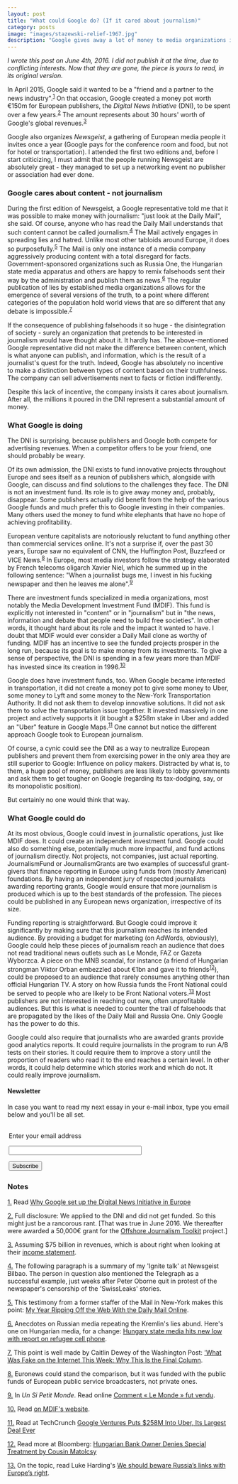 ```yaml
---
layout: post
title: "What could Google do? (If it cared about journalism)"
category: posts
image: "images/stazewski-relief-1967.jpg"
description: "Google gives away a lot of money to media organizations in Europe. Unfortunately, its concern is not journalism."
---
```


_I wrote this post on June 4th, 2016. I did not publish it at the time, due to conflicting interests. Now that they are gone, the piece is yours to read, in its original version._

In April 2015, Google said it wanted to be a "friend and a partner to the news industry".<sup><a name='note_1' id='#note_1' class='note_anchor' href='#foot_1'>1</a></sup> On that occasion, Google created a money pot worth €150m for European publishers, the _Digital News Initiative_ (DNI), to be spent over a few years.<sup><a name='note_2' id='#note_2' class='note_anchor' href='#foot_2'>2</a></sup> The amount represents about 30 hours' worth of Google's global revenues.<sup><a name='note_3' id='#note_3' class='note_anchor' href='#foot_3'>3</a></sup>

Google also organizes _Newsgeist_, a gathering of European media people it invites once a year (Google pays for the conference room and food, but not for hotel or transportation). I attended the first two editions and, before I start criticizing, I must admit that the people running Newsgeist are absolutely great - they managed to set up a networking event no publisher or association had ever done.

### Google cares about content - not journalism

During the first edition of Newsgeist, a Google representative told me that it was possible to make money with journalism: "just look at the Daily Mail", she said. Of course, anyone who has read the Daily Mail understands that such content cannot be called journalism.<sup><a name='note_4' id='#note_4' class='note_anchor' href='#foot_4'>4</a></sup> The Mail actively engages in spreading lies and hatred. Unlike most other tabloids around Europe, it does so purposefully.<sup><a name='note_5' id='#note_5' class='note_anchor' href='#foot_5'>5</a></sup> The Mail is only one instance of a media company aggressively producing content with a total disregard for facts. Government-sponsored organizations such as Russia One, the Hungarian state media apparatus and others are happy to remix falsehoods sent their way by the administration and publish them as news.<sup><a name='note_6' id='#note_6' class='note_anchor' href='#foot_6'>6</a></sup> The regular publication of lies by established media organizations allows for the emergence of several versions of the truth, to a point where different categories of the population hold world views that are so different that any debate is impossible.<sup><a name='note_7' id='#note_7' class='note_anchor' href='#foot_7'>7</a></sup> 

If the consequence of publishing falsehoods it so huge - the disintegration of society - surely an organization that pretends to be interested in journalism would have thought about it. It hardly has. The above-mentioned Google representative did not make the difference between content, which is what anyone can publish, and information, which is the result of a journalist's quest for the truth. Indeed, Google has absolutely no incentive to make a distinction between types of content based on their truthfulness. The company can sell advertisements next to facts or fiction indifferently. 

Despite this lack of incentive, the company insists it cares about journalism. After all, the millions it poured in the DNI represent a substantial amount of money.

### What Google is doing

The DNI is surprising, because publishers and Google both compete for advertising revenues. When a competitor offers to be your friend, one should probably be weary.

Of its own admission, the DNI exists to fund innovative projects throughout Europe and sees itself as a reunion of publishers which, alongside with Google, can discuss and find solutions to the challenges they face. The DNI is not an investment fund. Its role is to give away money and, probably, disappear. Some publishers actually did benefit from the help of the various Google funds and much prefer this to Google investing in their companies. Many others used the money to fund white elephants that have no hope of achieving profitability.

European venture capitalists are notoriously reluctant to fund anything other than commercial services online. It's not a surprise if, over the past 30 years, Europe saw no equivalent of CNN, the Huffington Post, Buzzfeed or VICE News.<sup><a name='note_8' id='#note_8' class='note_anchor' href='#foot_8'>8</a></sup> In Europe, most media investors follow the strategy elaborated by French telecoms oligarch Xavier Niel, which he summed up in the following sentence: "When a journalist bugs me, I invest in his fucking newspaper and then he leaves me alone".<sup><a name='note_9' id='#note_9' class='note_anchor' href='#foot_9'>9</a></sup>

There are investment funds specialized in media organizations, most notably the Media Development Investment Fund (MDIF). This fund is explicitly not interested in "content" or in "journalism" but in "the news, information and debate that people need to build free societies". In other words, it thought hard about its role and the impact it wanted to have. I doubt that MDIF would ever consider a Daily Mail clone as worthy of funding. MDIF has an incentive to see the funded projects prosper in the long run, because its goal is to make money from its investments. To give a sense of perspective, the DNI is spending in a few years more than MDIF has invested since its creation in 1996.<sup><a name='note_10' id='#note_10' class='note_anchor' href='#foot_10'>10</a></sup>

Google does have investment funds, too. When Google became interested in transportation, it did not create a money pot to give some money to Uber, some money to Lyft and some money to the New-York Transportation Authority. It did not ask them to develop innovative solutions. It did not ask them to solve the transportation issue together. It invested massively in one project and actively supports it (it bought a $258m stake in Uber and added an "Uber" feature in Google Maps.<sup><a name='note_11' id='#note_11' class='note_anchor' href='#foot_11'>11</a></sup> One cannot but notice the different approach Google took to European journalism.

Of course, a cynic could see the DNI as a way to neutralize European publishers and prevent them from exercising power in the only area they are still superior to Google: Influence on policy makers. Distracted by what is, to them, a huge pool of money, publishers are less likely to lobby governments and ask them to get tougher on Google (regarding its tax-dodging, say, or its monopolistic position). 

But certainly no one would think that way.

### What Google could do

At its most obvious, Google could invest in journalistic operations, just like MDIF does. It could create an independent investment fund. Google could also do something else, potentially much more impactful, and fund actions of journalism directly. Not projects, not companies, just actual reporting. JournalismFund or JournalismGrants are two examples of successful grant-givers that finance reporting in Europe using funds from (mostly American) foundations. By having an independent jury of respected journalists awarding reporting grants, Google would ensure that more journalism is produced which is up to the best standards of the profession. The pieces could be published in any European news organization, irrespective of its size.

Funding reporting is straightforward. But Google could improve it significantly by making sure that this journalism reaches its intended audience. By providing a budget for marketing (on AdWords, obviously), Google could help these pieces of journalism reach an audience that does not read traditional news outlets such as Le Monde, FAZ or Gazeta Wyborzca. A piece on the MNB scandal, for instance (a friend of Hungarian strongman Viktor Orban embezzled about €1bn and gave it to friends<sup><a name='note_12' id='#note_12' class='note_anchor' href='#foot_12'>12</a></sup>), could be proposed to an audience that rarely consumes anything other than official Hungarian TV. A story on how Russia funds the Front National could be served to people who are likely to be Front National voters.<sup><a name='note_13' id='#note_13' class='note_anchor' href='#foot_13'>13</a></sup> Most publishers are not interested in reaching out new, often unprofitable audiences. But this is what is needed to counter the trail of falsehoods that are propagated by the likes of the Daily Mail and Russia One. Only Google has the power to do this.

Google could also require that journalists who are awarded grants provide good analytics reports. It could require journalists in the program to run A/B tests on their stories. It could require them to improve a story until the proportion of readers who read it to the end reaches a certain level. In other words, it could help determine which stories work and which do not. It could really improve journalism.
	

<h4>Newsletter</h4>
<p>In case you want to read my next essay in your e-mail inbox, type you email below and you'll be all set.</p>
<form style="padding:3px;" action="https://tinyletter.com/nkb" method="post" target="popupwindow" onsubmit="window.open('https://tinyletter.com/nkb', 'popupwindow', 'scrollbars=yes,width=800,height=600');return true"><p><label for="tlemail">Enter your email address</label></p><p><input type="text" style="width:300px" name="email" id="tlemail" /></p><input type="hidden" value="1" name="embed"/><input type="submit" value="Subscribe" /></form>


 <a name='notes' ></a>

### Notes 



<a href='#note_1' name='foot_1' data-text='Read ‘Why Google set up the Digital News Initiative in Europe’'>1.</a> Read [Why Google set up the Digital News Initiative in Europe](https://archive.is/20170816/https://www.journalism.co.uk/news/why-google-set-up-the-digital-news-initiative-in-europe/s2/a564944/)


<a href='#note_2' name='foot_2' data-text='Full disclosure: We applied to the DNI and did not get funded. So this might just be a rancorous rant. ‘That was true in June 2016. We thereafter were awarded a 50,000€ grant for the ‘Offshore Journalism Toolkit’ project.]'>2.</a> Full disclosure: We applied to the DNI and did not get funded. So this might just be a rancorous rant. [That was true in June 2016. We thereafter were awarded a 50,000€ grant for the [Offshore Journalism Toolkit](https://archive.is/20170816/http://offshorejournalism.com) project.]


<a href='#note_3' name='foot_3' data-text='Assuming $75 billion in revenues, which is about right when looking at their ‘income statement’.'>3.</a> Assuming $75 billion in revenues, which is about right when looking at their [income statement](https://archive.is/20170816/https://secure.marketwatch.com/investing/stock/GOOG/financials).


<a href='#note_4' name='foot_4' data-text='The following paragraph is a summary of my ’Ignite talk’ at Newsgeist Bilbao. The person in question also mentioned the Telegraph as a successful example, just weeks after Peter Oborne quit in protest of the newspaper’s censorship of the ’SwissLeaks’ stories.'>4.</a> The following paragraph is a summary of my 'Ignite talk' at Newsgeist Bilbao. The person in question also mentioned the Telegraph as a successful example, just weeks after Peter Oborne quit in protest of the newspaper's censorship of the 'SwissLeaks' stories.


<a href='#note_5' name='foot_5' data-text='This testimony from a former staffer of the Mail in New-York makes this point: ‘My Year Ripping Off the Web With the Daily Mail Online’.'>5.</a> This testimony from a former staffer of the Mail in New-York makes this point: [My Year Ripping Off the Web With the Daily Mail Online](https://archive.is/20170816/http://tktk.gawker.com/my-year-ripping-off-the-web-with-the-daily-mail-online-1689453286).


<a href='#note_6' name='foot_6' data-text='Anecdotes on Russian media repeating the Kremlin’s lies abund. Here’s one on Hungarian media, for a change: ‘Hungary state media hits new low with report on refugee cell phone’.'>6.</a> Anecdotes on Russian media repeating the Kremlin's lies abund. Here's one on Hungarian media, for a change: [Hungary state media hits new low with report on refugee cell phone](https://archive.is/20170816/http://budapestbeacon.com/politics/hungary-state-media-hits-new-low-with-report-on-refugee-cell-phone/28322).


<a href='#note_7' name='foot_7' data-text='This point is well made by Caitlin Dewey of the Washington Post: ‘’What Was Fake on the Internet This Week: Why This Is the Final Column’.'>7.</a> This point is well made by Caitlin Dewey of the Washington Post: ['What Was Fake on the Internet This Week: Why This Is the Final Column](https://archive.is/20170816/https://www.washingtonpost.com/news/the-intersect/wp/2015/12/18/what-was-fake-on-the-internet-this-week-why-this-is-the-final-column/).


<a href='#note_8' name='foot_8' data-text='Euronews could stand the comparison, but it was funded with the public funds of European public service broadcasters, not private ones.'>8.</a> Euronews could stand the comparison, but it was funded with the public funds of European public service broadcasters, not private ones.


<a href='#note_9' name='foot_9' data-text='In Un Si Petit Monde. Read online ‘Comment « Le Monde » fut vendu’.'>9.</a> In _Un Si Petit Monde_. Read online [Comment « Le Monde » fut vendu](https://archive.is/20170816/http://www.monde-diplomatique.fr/2011/06/RIMBERT/20696).


<a href='#note_10' name='foot_10' data-text='Read ‘on MDIF’s website’.'>10.</a> Read [on MDIF's website](https://archive.is/20170816/http://www.mdif.org/about-us/).


<a href='#note_11' name='foot_11' data-text='Read at TechCrunch ‘Google Ventures Puts $258M Into Uber, Its Largest Deal Ever’'>11.</a> Read at TechCrunch [Google Ventures Puts $258M Into Uber, Its Largest Deal Ever](https://archive.is/20170816/http://techcrunch.com/2013/08/22/google-ventures-puts-258m-into-uber-its-largest-deal-ever/)


<a href='#note_12' name='foot_12' data-text='Read more at Bloomberg: ‘Hungarian Bank Owner Denies Special Treatment by Cousin Matolcsy’'>12.</a> Read more at Bloomberg: [Hungarian Bank Owner Denies Special Treatment by Cousin Matolcsy](https://archive.is/20170816/http://www.bloomberg.com/news/articles/2016-06-04/hungarian-bank-owner-denies-special-treatment-by-cousin-matolcsy)


<a href='#note_13' name='foot_13' data-text='On the topic, read Luke Harding’s ‘We should beware Russia’s links with Europe’s right’.'>13.</a> On the topic, read Luke Harding's [We should beware Russia’s links with Europe’s right](https://archive.is/20170816/http://www.theguardian.com/commentisfree/2014/dec/08/russia-europe-right-putin-front-national-eu).
